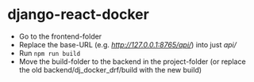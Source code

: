 # django-react-docker

- Go to the frontend-folder
- Replace the base-URL (e.g. *http://127.0.0.1:8765/api/*) into just *api/*
- Run `npm run build`
- Move the build-folder to the backend in the project-folder (or replace the old backend/dj_docker_drf/build with the new build)
